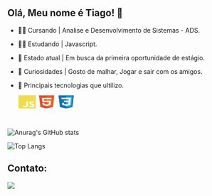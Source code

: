 ## Olá, Meu nome é Tiago! 👋


- 🧑‍🎓 Cursando | Analise e Desenvolvimento de Sistemas - ADS.
- 🧑‍💻 Estudando | Javascript.
- 🌱 Estado atual | Em busca da primeira oportunidade de estágio.
- 🧐 Curiosidades | Gosto de malhar, Jogar e sair com os amigos.
- 👾 Principais tecnologias que ultilizo.
  
    <img align="center" alt="Tiago-Js" height="30" width="40" src="https://raw.githubusercontent.com/devicons/devicon/master/icons/javascript/javascript-plain.svg">
      <img align="center" alt="Tiago-HTML" height="30" width="40" src="https://raw.githubusercontent.com/devicons/devicon/master/icons/html5/html5-original.svg">
        <img align="center" alt="Tiago-CSS" height="30" width="40" src="https://raw.githubusercontent.com/devicons/devicon/master/icons/css3/css3-original.svg">

<br>

![Anurag's GitHub stats](https://github-readme-stats.vercel.app/api?username=Tiagomeloo&show_icons=true&theme=transparent) 

![Top Langs](https://github-readme-stats.vercel.app/api/top-langs/?username=Tiagomeloo&how_icons=true&theme=transparent)

## Contato:

<a href = "mailto:tiago.melo.0772@gmail.com"><img src="https://img.shields.io/badge/-Gmail-%23333?style=for-the-badge&logo=gmail&logoColor=white" target="_blank"></a>

